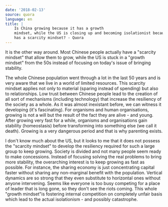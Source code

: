 ```yaml
---
date: '2018-02-13'
source: quora
language: en
title: |
    Is China growing because it has a growth
    mindset, while the US is closing up and becoming isolationist because it
    has a scarcity mindset? - Quora
---
```


It is the other way around. Most Chinese people actually have a
"scarcity mindset" that allow them to grow, while the US is stuck in a
"growth mindset" from the 50s instead of focusing on today's issue of
bringing stability.

The whole Chinese population went through a lot in the last 50 years and
is very aware that we live in a world of limited resources. This
scarcity mindset applies not only to material (sparing instead of
spending) but also to relationships. Low trust between Chinese people
lead to the creation of all sort of mechanisms (including technology)
that increase the resiliency of the society as a whole. As it was almost
inexistant before, we can witness it developing (it's fascinating). For
organisms and human organisations, growing is not a will but the result
of the fact they are alive - and young. After growing very fast for a
while, organisms and organisations gain stability (homeostasis) before
transforming into something else (we call it death). Growing is a very
dangerous period and that is why parenting exists.

I don't know much about the US, but it looks to me that it does not
possess the "scarcity mindset" to develop the resiliency required for
such a large group to keep growing. Society is divided and not many
people seem ready to make concessions. Instead of focusing solving the
real problems to bring more stability, the overarching interest is to
keep growing as fast as possible. For instance, the sharing economy is
just concentrating capital faster without sharing any non-marginal
benefit with the population. Vertical dynamics are so strong that they
even substitute to horizontal ones without anyone intervening. Seems
like everyone is too busy competing for a place of leader that is long
gone, so they don't see the riots coming. This whole "growth mindset"is
fostering internal competition on completely unfair basis which lead to
the actual isolationism - and possibly catastrophe.
